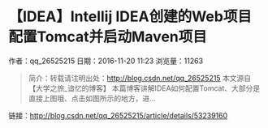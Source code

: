 # 【IDEA】Intellij IDEA创建的Web项目配置Tomcat并启动Maven项目
作者：qq_26525215
日期：2016-11-20 11:23
浏览量：11263
> 简介：转载请注明出处：http://blog.csdn.net/qq_26525215
本文源自【大学之旅_谙忆的博客】
本篇博客讲解IDEA如何配置Tomcat、大部分是直接上图哦、点击如图所示的地方，进...

 链接：http://blog.csdn.net/qq_26525215/article/details/53239160
